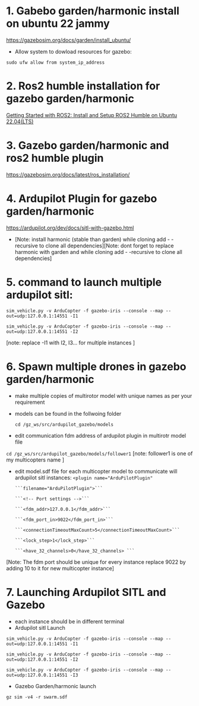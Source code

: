 # 1. Gabebo garden/harmonic install on ubuntu 22 jammy
https://gazebosim.org/docs/garden/install_ubuntu/

* Allow system to dowload resources for gazebo:

``` sudo ufw allow from system_ip_address ```

# 2. Ros2 humble installation for gazebo garden/harmonic
[Getting Started with ROS2: Install and Setup ROS2 Humble on Ubuntu 22.04(LTS)](https://medium.com/spinor/getting-started-with-ros2-install-and-setup-ros2-humble-on-ubuntu-22-04-lts-ad718d4a3ac2)

# 3. Gazebo garden/harmonic and ros2 humble plugin
https://gazebosim.org/docs/latest/ros_installation/

# 4. Ardupilot Plugin for gazebo garden/harmonic 
https://ardupilot.org/dev/docs/sitl-with-gazebo.html

* [Note: install harmonic (stable than garden) while cloning add  - -recursive to clone all dependencies][Note: dont forget to replace harmonic with garden and while cloning add  - -recursive to clone all dependencies]

# 5. command to launch multiple ardupilot sitl:

``` sim_vehicle.py -v ArduCopter -f gazebo-iris --console --map --out=udp:127.0.0.1:14551 -I1 ```

``` sim_vehicle.py -v ArduCopter -f gazebo-iris --console --map --out=udp:127.0.0.1:14551 -I2 ```

[note: replace -I1 with I2, I3… for multiple instances ]

# 6. Spawn multiple drones in gazebo garden/harmonic
* make multiple copies of multirotor model with unique names as per your requirement
* models can be found in the follwoing folder

  ```cd /gz_ws/src/ardupilot_gazebo/models```
* edit communication fdm address of ardupilot plugin in multirotr model file

``` cd /gz_ws/src/ardupilot_gazebo/models/follower1 ```
[note: follower1 is one of my multicopters name ]

* edit model.sdf file for each multicopter model to communicate will ardupilot sitl instances:
  ``` <plugin name="ArduPilotPlugin" ```
  
      ```filename="ArduPilotPlugin">```
  
      ```<!-- Port settings -->```
  
      ```<fdm_addr>127.0.0.1</fdm_addr>```
  
      ```<fdm_port_in>9022</fdm_port_in>```
  
      ```<connectionTimeoutMaxCount>5</connectionTimeoutMaxCount>```
  
      ```<lock_step>1</lock_step>```
  
      ```<have_32_channels>0</have_32_channels> ```

[Note: The fdm port should be unique for every instance replace 9022 by adding 10 to it for new multicopter instance]

# 7. Launching Ardupilot SITL and Gazebo
* each instance should be in different terminal
* Ardupilot sitl Launch
  
``` sim_vehicle.py -v ArduCopter -f gazebo-iris --console --map --out=udp:127.0.0.1:14551 -I1 ```

``` sim_vehicle.py -v ArduCopter -f gazebo-iris --console --map --out=udp:127.0.0.1:14551 -I2 ```

``` sim_vehicle.py -v ArduCopter -f gazebo-iris --console --map --out=udp:127.0.0.1:14551 -I3 ```
* Gazebo Garden/harmonic launch
  
``` gz sim -v4 -r swarm.sdf ```


  

